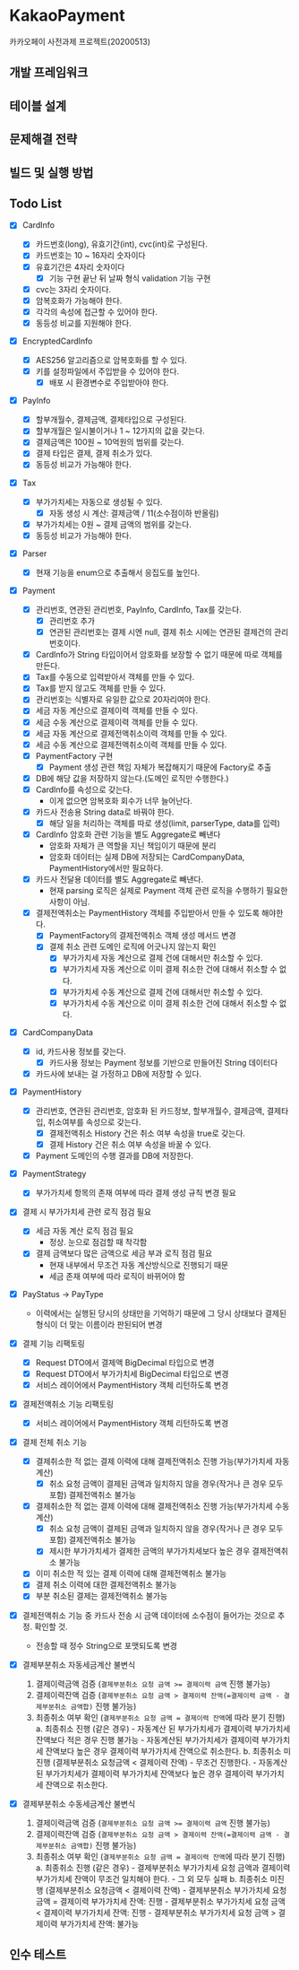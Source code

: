 # KakaoPayment
카카오페이 사전과제 프로젝트(20200513)

## 개발 프레임워크

## 테이블 설계

## 문제해결 전략

## 빌드 및 실행 방법

## Todo List
- [X] CardInfo
    - [X] 카드번호(long), 유효기간(int), cvc(int)로 구성된다.
    - [X] 카드번호는 10 ~ 16자리 숫자이다
    - [X] 유효기간은 4자리 숫자이다
        - [X] 기능 구현 끝난 뒤 날짜 형식 validation 기능 구현
    - [X] cvc는 3자리 숫자이다.
    - [X] 암복호화가 가능해야 한다.
    - [X] 각각의 속성에 접근할 수 있어야 한다.
    - [X] 동등성 비교를 지원해야 한다.

- [X] EncryptedCardInfo
    - [X] AES256 알고리즘으로 암복호화를 할 수 있다.
    - [X] 키를 설정파일에서 주입받을 수 있어야 한다.
        - [X] 배포 시 환경변수로 주입받아야 한다. 

- [X] PayInfo
    - [X] 할부개월수, 결제금액, 결제타입으로 구성된다.
    - [X] 할부개월은 일시불이거나 1 ~ 12가지의 값을 갖는다.
    - [X] 결제금액은 100원 ~ 10억원의 범위를 갖는다.
    - [X] 결제 타입은 결제, 결제 취소가 있다.
    - [X] 동등성 비교가 가능해야 한다.
    
- [X] Tax
    - [X] 부가가치세는 자동으로 생성될 수 있다.
        - [X] 자동 생성 시 계산: 결제금액 / 11(소수점이하 반올림)
    - [X] 부가가치세는 0원 ~ 결제 금액의 범위를 갖는다.
    - [X] 동등성 비교가 가능해야 한다.

- [X] Parser
    - [X] 현재 기능을 enum으로 추출해서 응집도를 높인다.

- [X] Payment
    - [X] 관리번호, 연관된 관리번호, PayInfo, CardInfo, Tax를 갖는다.
        - [X] 관리번호 추가
        - [X] 연관된 관리번호는 결제 시엔 null, 결제 취소 시에는 연관된 결제건의 관리번호이다.
    - [X] CardInfo가 String 타입이어서 암호화를 보장할 수 없기 때문에 따로 객체를 만든다.
    - [X] Tax를 수동으로 입력받아서 객체를 만들 수 있다.
    - [X] Tax를 받지 않고도 객체를 만들 수 있다.
    - [X] 관리번호는 식별자로 유일한 값으로 20자리여야 한다.
    - [X] 세금 자동 계산으로 결제이력 객체를 만들 수 있다.
    - [X] 세금 수동 계산으로 결제이력 객체를 만들 수 있다.
    - [X] 세금 자동 계산으로 결제전액취소이력 객체를 만들 수 있다.
    - [X] 세금 수동 계산으로 결제전액취소이력 객체를 만들 수 있다.
    - [X] PaymentFactory 구현
        - [X] Payment 생성 관련 책임 자체가 복잡해지기 때문에 Factory로 추출
    - [X] DB에 해당 값을 저장하지 않는다.(도메인 로직만 수행한다.)
    - [X] CardInfo를 속성으로 갖는다.
        - 이게 없으면 암복호화 회수가 너무 늘어난다.
    - [X] 카드사 전송용 String data로 바꿔야 한다.
        - [X] 해당 일을 처리하는 객체를 따로 생성(limit, parserType, data를 입력)
    - [X] CardInfo 암호화 관련 기능을 별도 Aggregate로 빼낸다
        - 암호화 자체가 큰 역할을 지닌 책임이기 때문에 분리
        - 암호화 데이터는 실제 DB에 저장되는 CardCompanyData, PaymentHistory에서만 필요하다.
    - [X] 카드사 전달용 데이터를 별도 Aggregate로 빼낸다.
        - 현재 parsing 로직은 실제로 Payment 객체 관련 로직을 수행하기 필요한 사항이 아님.
    - [X] 결제전액취소는 PaymentHistory 객체를 주입받아서 만들 수 있도록 해야한다.
        - [X] PaymentFactory의 결제전액취소 객체 생성 메서드 변경
        - [X] 결제 취소 관련 도메인 로직에 어긋나지 않는지 확인
            - [X] 부가가치세 자동 계산으로 결제 건에 대해서만 취소할 수 있다.
            - [X] 부가가치세 자동 계산으로 이미 결제 취소한 건에 대해서 취소할 수 없다.
            - [X] 부가가치세 수동 계산으로 결제 건에 대해서만 취소할 수 있다.
            - [X] 부가가치세 수동 계산으로 이미 결제 취소한 건에 대해서 취소할 수 없다.
                
- [X] CardCompanyData
    - [X] id, 카드사용 정보를 갖는다.
        - [X] 카드사용 정보는 Payment 정보를 기반으로 만들어진 String 데이터다
    - [X] 카드사에 보내는 걸 가정하고 DB에 저장할 수 있다.

- [X] PaymentHistory
    - [X] 관리번호, 연관된 관리번호, 암호화 된 카드정보, 할부개월수, 결제금액, 결제타입, 취소여부를 속성으로 갖는다.
        - [X] 결제전액취소 History 건은 취소 여부 속성을 true로 갖는다.
        - [X] 결제 History 건은 취소 여부 속성을 바꿀 수 있다.
    - [X] Payment 도메인의 수행 결과를 DB에 저장한다.
    
- [X] PaymentStrategy
    - [X] 부가가치세 항목의 존재 여부에 따라 결제 생성 규칙 변경 필요

- [X] 결제 시 부가가치세 관련 로직 점검 필요
    - [X] 세금 자동 계산 로직 점검 필요
        - 정상. 눈으로 점검할 때 착각함
    - [X] 결제 금액보다 많은 금액으로 세금 부과 로직 점검 필요
        - 현재 내부에서 무조건 자동 계산방식으로 진행되기 때문
        - 세금 존재 여부에 따라 로직이 바뀌어야 함

- [X] PayStatus -> PayType
    - 이력에서는 실행된 당시의 상태만을 기억하기 때문에 그 당시 상태보다 결제된 형식이 더 맞는 이름이라 판된되어 변경
    
- [X] 결제 기능 리팩토링
    - [X] Request DTO에서 결제액 BigDecimal 타입으로 변경
    - [X] Request DTO에서 부가가치세 BigDecimal 타입으로 변경
    - [X] 서비스 레이어에서 PaymentHistory 객체 리턴하도록 변경
    
- [X] 결제전액취소 기능 리팩토링
    - [X] 서비스 레이어에서 PaymentHistory 객체 리턴하도록 변경
    
- [X] 결제 전체 취소 기능
    - [X] 결제취소한 적 없는 결제 이력에 대해 결제전액취소 진행 가능(부가가치세 자동 계산)
        - [X] 취소 요청 금액이 결제된 금액과 일치하지 않을 경우(작거나 큰 경우 모두 포함) 결제전액취소 불가능
    - [X] 결제취소한 적 없는 결제 이력에 대해 결제전액취소 진행 가능(부가가치세 수동 계산)
        - [X] 취소 요청 금액이 결제된 금액과 일치하지 않을 경우(작거나 큰 경우 모두 포함) 결제전액취소 불가능
        - [X] 제시한 부가가치세가 결제한 금액의 부가가치세보다 높은 경우 결제전액취소 불가능
    - [X] 이미 취소한 적 있는 결제 이력에 대해 결제전액취소 불가능
    - [X] 결제 취소 이력에 대한 결제전액취소 불가능
    - [X] 부분 취소된 결제는 결제전액취소 불가능
    
- [X] 결제전액취소 기능 중 카드사 전송 시 금액 데이터에 소수점이 들어가는 것으로 추정. 확인할 것.
    - 전송할 때 정수 String으로 포맷되도록 변경

- [X] 결제부분취소 자동세금계산 불변식
    1. 결제이력금액 검증 (`결제부분취소 요청 금액 >= 결제이력 금액` 진행 불가능)
    2. 결제이력잔액 검증 (`결제부분취소 요청 금액 > 결제이력 잔액(=결제이력 금액 - 결제부분취소 금액합)` 진행 불가능)
    3. 최종취소 여부 확인 (`결제부분취소 요청 금액 = 결제이력 잔액`에 따라 분기 진행)
        a. 최종취소 진행 (같은 경우)
            - 자동계산 된 부가가치세가 결제이력 부가가치세 잔액보다 적은 경우 진행 불가능 
            - 자동계산된 부가가치세가 결제이력 부가가치세 잔액보다 높은 경우 결제이력 부가가치세 잔액으로 취소한다. 
        b. 최종취소 미진행 (결제부분취소 요청금액 < 결제이력 잔액)
            - 무조건 진행한다.
            - 자동계산 된 부가가치세가 결제이력 부가가치세 잔액보다 높은 경우 결제이력 부가가치세 잔액으로 취소한다.

- [X] 결제부분취소 수동세금계산 불변식
    1. 결제이력금액 검증 (`결제부분취소 요청 금액 >= 결제이력 금액` 진행 불가능)
    2. 결제이력잔액 검증 (`결제부분취소 요청 금액 > 결제이력 잔액(=결제이력 금액 - 결제부분취소 금액합)` 진행 불가능)
    3. 최종취소 여부 확인 (`결제부분취소 요청 금액 = 결제이력 잔액`에 따라 분기 진행)
        a. 최종취소 진행 (같은 경우)
            - 결제부분취소 부가가치세 요청 금액과 결제이력 부가가치세 잔액이 무조건 일치해야 한다.
            - 그 외 모두 실패
        b. 최종취소 미진행 (결제부분취소 요청금액 < 결제이력 잔액)
            - 결제부분취소 부가가치세 요청 금액 = 결제이력 부가가치세 잔액: 진행
            - 결제부분취소 부가가치세 요청 금액 < 결제이력 부가가치세 잔액: 진행
            - 결제부분취소 부가가치세 요청 금액 > 결제이력 부가가치세 잔액: 불가능

## 인수 테스트
